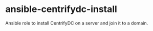 # ansible-centrifydc-install
Ansible role to install CentrifyDC on a server and join it to a domain.
